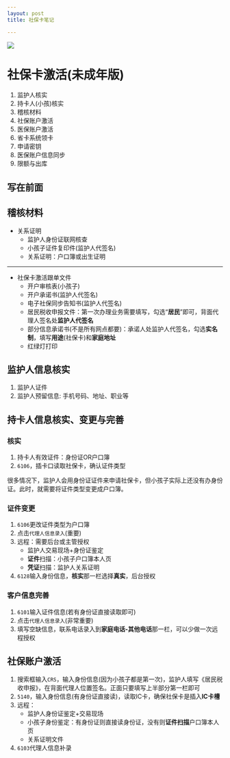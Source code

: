 ```yaml
---
layout: post
title: 社保卡笔记

---
```



![]({{"/assets/img/screenshot.png"|absolute_url}})

# 社保卡激活(未成年版)

1. 监护人核实
2. 持卡人(小孩)核实
3. 稽核材料
4. 社保账户激活
5. 医保账户激活
6. 省卡系统领卡
7. 申请密钥
8. 医保账户信息同步
9. 限额与出库

## 写在前面

## 稽核材料

- 关系证明
    - 监护人身份证联网核查
    - 小孩子证件复印件(监护人代签名)
    - 关系证明：户口簿或出生证明

---

- 社保卡激活跟单文件
    - 开户审核表(小孩子)
    - 开户承诺书(监护人代签名)
    - 电子社保同步告知书(监护人代签名)
    - 居民税收申报文件：第一次办理业务需要填写，勾选“**居民**”即可，背面代理人签名处**监护人代签名**
    - 部分信息承诺书(不是所有网点都要)：承诺人处监护人代签名，勾选**实名制**，填写**用途**(社保卡)和**家庭地址**
    - 红绿灯打印

## 监护人信息核实

1. 监护人证件
2. 监护人预留信息: 手机号码、地址、职业等

## 持卡人信息核实、变更与完善

### 核实

1. 持卡人有效证件：身份证OR户口簿
2. `6106`，插卡口读取社保卡，确认证件类型

很多情况下，监护人会用身份证证件来申请社保卡，但小孩子实际上还没有办身份证。此时，就需要将证件类型变更成户口簿。

### 证件变更 

1. `6106`更改证件类型为户口簿
2. 点击`代理人信息录入`(重要)
3. 远程：需要后台或主管授权
    - 监护人交易现场+身份证鉴定
    - **证件**扫描：小孩子户口簿本人页
    - **凭证**扫描：监护人关系证明
4. `6128`输入身份信息，**核实**那一栏选择**真实**，后台授权

### 客户信息完善

1. `6101`输入证件信息(若有身份证直接读取即可)
2. 点击`代理人信息录入`(非常重要)
3. 填写空缺信息，联系电话录入到**家庭电话-其他电话**那一栏，可以少做一次远程授权

## 社保账户激活

1. 搜索框输入`CRS`，输入身份信息(因为小孩子都是第一次)，监护人填写《居民税收申报》，在背面代理人位置签名。正面只要填写上半部分第一栏即可
2. `5140`，输入身份信息(有身份证直接读)，读取IC卡，确保社保卡是插入**IC卡槽**
3. 远程：
    - 监护人身份证鉴定+交易现场
    - 小孩子身份鉴定：有身份证则直接读身份证，没有则**证件扫描**户口簿本人页
    - 关系证明文件
4. `6103`代理人信息补录
